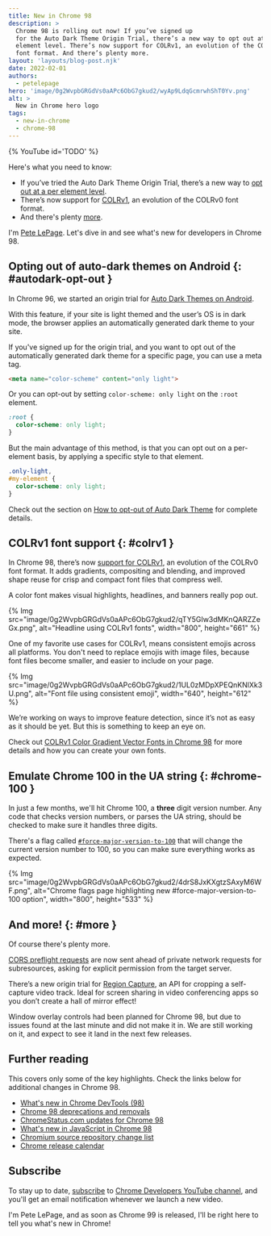 ```yaml
---
title: New in Chrome 98
description: >
  Chrome 98 is rolling out now! If you’ve signed up
  for the Auto Dark Theme Origin Trial, there’s a new way to opt out at a per
  element level. There’s now support for COLRv1, an evolution of the COLRv0
  font format. And there’s plenty more.
layout: 'layouts/blog-post.njk'
date: 2022-02-01
authors:
  - petelepage
hero: 'image/0g2WvpbGRGdVs0aAPc6ObG7gkud2/wyAp9LdqGcmrwhShT0Yv.png'
alt: >
  New in Chrome hero logo
tags:
  - new-in-chrome
  - chrome-98
---
```


{% YouTube id='TODO' %}

Here's what you need to know:

* If you’ve tried the Auto Dark Theme Origin Trial, there’s a new way to
  [opt out at a per element level](#autodark-opt-out).
* There’s now support for [COLRv1](#colrv1), an evolution of the COLRv0 font
  format.
* And there's plenty [more](#more).

I'm [Pete LePage](https://petelepage.com). Let's dive in and
see what's new for developers in Chrome 98.

## Opting out of auto-dark themes on Android {: #autodark-opt-out }

In Chrome 96, we started an origin trial for
[Auto Dark Themes on Android][dcc-autodark].

With this feature, if your site is light themed and the user’s OS is in dark
mode, the browser applies an automatically generated dark theme to your site.

If you've signed up for the origin trial, and you want to opt out of the
automatically generated dark theme for a specific page, you can use a meta tag.

```html
<meta name="color-scheme" content="only light">
```

Or you can opt-out by setting `color-scheme: only light` on the `:root`
element.

```css
:root {
  color-scheme: only light;
}
```

But the main advantage of this method, is that you can opt out on a
per-element basis, by applying a specific style to that element.

```css
.only-light,
#my-element {
  color-scheme: only light;
}
```

Check out the section on [How to opt-out of Auto Dark Theme][dcc-autodark-optout]
for complete details.

## COLRv1 font support {: #colrv1 }

In Chrome 98, there’s now [support for COLRv1][dcc-colrv1], an evolution of
the COLRv0 font format. It adds gradients, compositing and blending, and
improved shape reuse for crisp and compact font files that compress well.

A color font makes visual highlights, headlines, and banners really pop out.

{% Img src="image/0g2WvpbGRGdVs0aAPc6ObG7gkud2/qTY5GIw3dMKnQARZZeGx.png", alt="Headline using COLRv1 fonts", width="800", height="661" %}

One of my favorite use cases for COLRv1, means consistent emojis across all
platforms. You don't need to replace emojis with image files, because font
files become smaller, and easier to include on your page.

{% Img src="image/0g2WvpbGRGdVs0aAPc6ObG7gkud2/1UL0zMDpXPEQnKNlXk3U.png", alt="Font file using consistent emoji", width="640", height="612" %}

We’re working on ways to improve feature detection, since it’s not as easy as
it should be yet. But this is something to keep an eye on.

Check out [COLRv1 Color Gradient Vector Fonts in Chrome 98][dcc-colrv1] for
more details and how you can create your own fonts.

## Emulate Chrome 100 in the UA string {: #chrome-100 }

In just a few months, we'll hit Chrome 100, a **three** digit version number.
Any code that checks version numbers, or parses the UA string, should be
checked to make sure it handles three digits.

There's a flag called [`#force-major-version-to-100`][cr-100-flag] that
will change the current version number to 100, so you can make sure
everything works as expected.

{% Img src="image/0g2WvpbGRGdVs0aAPc6ObG7gkud2/4drS8JxKXgtzSAxyM6WF.png", alt="Chrome flags page highlighting new #force-major-version-to-100 option", width="800", height="533" %}

## And more! {: #more }

Of course there's plenty more.

[CORS preflight requests][cs-preflight] are now sent ahead of private
network requests for subresources, asking for explicit permission from the
target server.

There’s a new origin trial for [Region Capture][ot-region-capture], an API for
cropping a self-capture video track. Ideal for screen sharing in video
conferencing  apps so you don’t create a hall of mirror effect!

Window overlay controls had been planned for Chrome 98, but due to issues found
at the last minute and did not make it in. We are still working on it, and
expect to see it land in the next few releases.

## Further reading

This covers only some of the key highlights. Check the links below for
additional changes in Chrome 98.

* [What's new in Chrome DevTools (98)](/blog/new-in-devtools-98/)
* [Chrome 98 deprecations and removals](/blog/deps-rems-98/)
* [ChromeStatus.com updates for Chrome 98](https://www.chromestatus.com/features#milestone%3D98)
* [What's new in JavaScript in Chrome 98](https://v8.dev/blog/v8-release-98)
* [Chromium source repository change list](https://chromium.googlesource.com/chromium/src/+log/97.0.4692.71..98.0.4758.88)
* [Chrome release calendar](https://chromiumdash.appspot.com/schedule)

## Subscribe

To stay up to date, [subscribe](https://goo.gl/6FP1a5)
to [Chrome Developers YouTube channel](https://www.youtube.com/user/ChromeDevelopers/),
and you'll get an email notification whenever we launch a new video.

I'm Pete LePage, and as soon as Chrome 99 is released, I'll be right here to
tell you what's new in Chrome!

[dcc]: /blog/
[cr-100-flag]: https://developer.chrome.com/blog/force-major-version-to-100/
[wd-wco]: https://web.dev/window-controls-overlay/
[dcc-autodark]: https://developer.chrome.com/blog/auto-dark-theme/
[dcc-autodark-optout]: https://developer.chrome.com/blog/auto-dark-theme/#per-element-opt-out
[dcc-colrv1]: https://developer.chrome.com/blog/colrv1-fonts/
[ot-region-capture]: https://developer.chrome.com/origintrials/#/view_trial/2257429313219461121
[cs-preflight]: https://chromestatus.com/feature/5737414355058688
